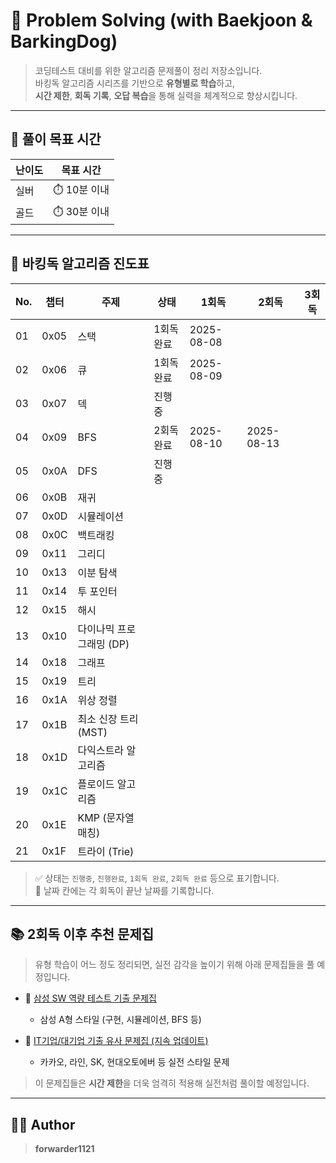 # 🧠 Problem Solving (with Baekjoon & BarkingDog)

> 코딩테스트 대비를 위한 알고리즘 문제풀이 정리 저장소입니다.  
> 바킹독 알고리즘 시리즈를 기반으로 **유형별로 학습**하고,  
> **시간 제한**, **회독 기록**, **오답 복습**을 통해 실력을 체계적으로 향상시킵니다.

---

## 🎯 풀이 목표 시간

| 난이도 | 목표 시간 |
|--------|------------|
| 실버   | ⏱️ 10분 이내 |
| 골드   | ⏱️ 30분 이내 |

---

## 📌 바킹독 알고리즘 진도표

| No. | 챕터 | 주제                      | 상태         | 1회독       | 2회독       | 3회독       |
|-----|-------|---------------------------|--------------|-------------|-------------|-------------|
| 01  | 0x05  | 스택                      | 1회독 완료   | 2025-08-08  |             |             |
| 02  | 0x06  | 큐                        | 1회독 완료   | 2025-08-09  |             |             |
| 03  | 0x07  | 덱                        | 진행중       |             |             |             |
| 04  | 0x09  | BFS                       | 2회독 완료   | 2025-08-10  | 2025-08-13  |             |
| 05  | 0x0A  | DFS                       | 진행중       |             |             |             |
| 06  | 0x0B  | 재귀                      |              |             |             |             |
| 07  | 0x0D  | 시뮬레이션                |              |             |             |             |
| 08  | 0x0C  | 백트래킹                  |              |             |             |             |
| 09  | 0x11  | 그리디                    |              |             |             |             |
| 10  | 0x13  | 이분 탐색                 |              |             |             |             |
| 11  | 0x14  | 투 포인터                 |              |             |             |             |
| 12  | 0x15  | 해시                      |              |             |             |             |
| 13  | 0x10  | 다이나믹 프로그래밍 (DP) |              |             |             |             |
| 14  | 0x18  | 그래프                    |              |             |             |             |
| 15  | 0x19  | 트리                      |              |             |             |             |
| 16  | 0x1A  | 위상 정렬                 |              |             |             |             |
| 17  | 0x1B  | 최소 신장 트리 (MST)      |              |             |             |             |
| 18  | 0x1D  | 다익스트라 알고리즘       |              |             |             |             |
| 19  | 0x1C  | 플로이드 알고리즘         |              |             |             |             |
| 20  | 0x1E  | KMP (문자열 매칭)         |              |             |             |             |
| 21  | 0x1F  | 트라이 (Trie)             |              |             |             |             |

> ✅ 상태는 `진행중`, `진행완료`, `1회독 완료`, `2회독 완료` 등으로 표기합니다.  
> 📅 날짜 칸에는 각 회독이 끝난 날짜를 기록합니다.

---

## 📚 2회독 이후 추천 문제집

> 유형 학습이 어느 정도 정리되면, 실전 감각을 높이기 위해 아래 문제집들을 풀 예정입니다.

- 🔗 [삼성 SW 역량 테스트 기출 문제집](https://www.acmicpc.net/workbook/view/1152)  
  - 삼성 A형 스타일 (구현, 시뮬레이션, BFS 등)

- 🔗 [IT기업/대기업 기출 유사 문제집 (지속 업데이트)](https://www.acmicpc.net/workbook/view/8708)  
  - 카카오, 라인, SK, 현대오토에버 등 실전 스타일 문제

> 이 문제집들은 **시간 제한**을 더욱 엄격히 적용해 실전처럼 풀이할 예정입니다.

---

## 🧑‍💻 Author

> **forwarder1121**  

